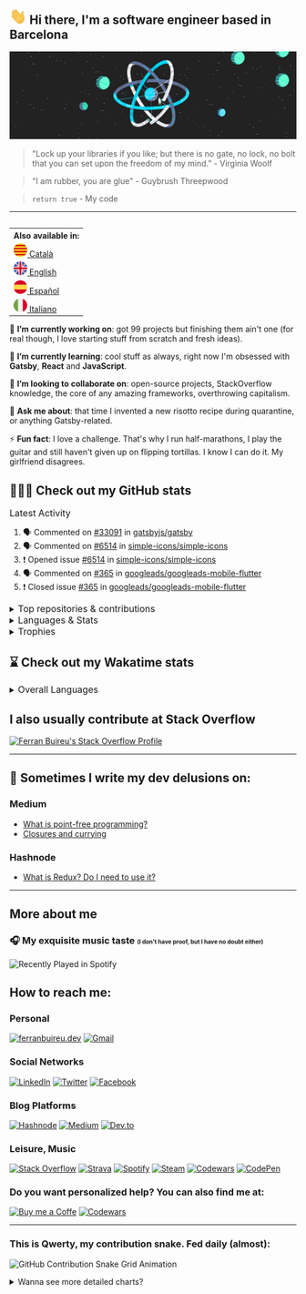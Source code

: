 ## <img src="https://github.com/fbuireu/fbuireu/blob/e1e94d68902c8ea92013ad311ee514a903db09ca/assets/gifs/waving-hand.gif?raw=true" width="30px"> Hi there, I'm a software engineer based in Barcelona

![Walking on the React's moon](https://github.com/fbuireu/fbuireu/blob/master/assets/images/jpg/react-universe.jpg?raw=true)

> "Lock up your libraries if you like; but there is no gate, no lock, no bolt that you can set upon the freedom of my mind." - Virginia Woolf

> "I am rubber, you are glue" - Guybrush Threepwood

> `return true` - My code
-----
<table align="right">
<th>Also available in:</th>
 <tr><td><a href="README_ca.md"><img src="assets/images/png/flags/catalonia-flag.png" width="24" height="24" alt="Català"/>&#32;Català</a></td></tr>
 <tr><td><a href="README.md"><img src="assets/images/png/flags/uk-flag.png" width="24" height="24" alt="English"/>&#32;&#32;English</a></td></tr>
 <tr><td><a href="README_es.md"><img src="assets/images/png/flags/spain-flag.png" width="24" height="24" alt="Español"/>&#32;Español</a></td></tr>
 <tr><td><a href="README_it.md"><img src="assets/images/png/flags/italy-flag.png" width="24" height="24" alt="Italiano"/>&#32;Italiano</a></td></tr>
</table>

🔭 **I’m currently working on**: got 99 projects but finishing them ain't one (for real though, I love starting stuff from
scratch and fresh ideas).

🌱 **I’m currently learning**: cool stuff as always, right now I'm obsessed with **Gatsby**, **React** and **JavaScript**.

👯 **I’m looking to collaborate on**: open-source projects, StackOverflow knowledge, the core of any amazing frameworks,
overthrowing capitalism.

💬 **Ask me about**: that time I invented a new risotto recipe during quarantine, or anything Gatsby-related.

⚡ **Fun fact**: I love a challenge. That's why I run half-marathons, I play the guitar and still haven't given up on
flipping tortillas. I know I can do it. My girlfriend disagrees.

<!-- add stats, a little bit of my career CV, title to all anchors -->

## 👨🏻‍💻 Check out my GitHub stats
<font size="3">Latest Activity</font>
<!--START_SECTION:activity-->
1. 🗣 Commented on [#33091](https://github.com/gatsbyjs/gatsby/issues/33091) in [gatsbyjs/gatsby](https://github.com/gatsbyjs/gatsby)
2. 🗣 Commented on [#6514](https://github.com/simple-icons/simple-icons/issues/6514) in [simple-icons/simple-icons](https://github.com/simple-icons/simple-icons)
3. ❗️ Opened issue [#6514](https://github.com/simple-icons/simple-icons/issues/6514) in [simple-icons/simple-icons](https://github.com/simple-icons/simple-icons)
4. 🗣 Commented on [#365](https://github.com/googleads/googleads-mobile-flutter/issues/365) in [googleads/googleads-mobile-flutter](https://github.com/googleads/googleads-mobile-flutter)
5. ❗️ Closed issue [#365](https://github.com/googleads/googleads-mobile-flutter/issues/365) in [googleads/googleads-mobile-flutter](https://github.com/googleads/googleads-mobile-flutter)
<!--END_SECTION:activity-->

<details>
    <summary><font size="3">Top repositories & contributions</font></summary>
    <img src="https://github-readme-stats.vercel.app/api/pin/?username=fbuireu&repo=netlify-cms&theme=onedark&hide_border=true"
         alt="Netlify CMS" />
    <img src="https://github-readme-stats.vercel.app/api/pin/?username=fbuireu&repo=fbuireu&theme=onedark&hide_border=true"
         alt="fbuireu" />    
    <img src="https://github-readme-stats.vercel.app/api/pin/?username=fbuireu&repo=biancafiore&theme=onedark&hide_border=true"
         alt="biancafiore" />
    <img src="https://activity-graph.herokuapp.com/graph?username=fbuireu&theme=github&bg_color=282c34&line=c3a875&point=d77077&hide_border=true"
         alt="Ferran Buireu's Monthly GitHub Contribution Grap" />
    <img src="(https://github-readme-streak-stats.herokuapp.com/?user=fbuireu&theme=onedark&hide_border=true"
         alt="Ferran Buireu's GitHub Streak" />
</details>    

<details>
    <summary><font size="3">Languages & Stats</font></summary>
    <img src="https://github-readme-stats.vercel.app/api?username=fbuireu&show_icons=true&theme=onedark&hide_border=true"
         alt="Ferran Buireu's GitHub stats" />
    <img src="https://github-readme-stats.vercel.app/api/top-langs/?username=fbuireu&show_icons=true&theme=onedark&hide_border=true"
         alt="Ferran Buireu's Top GitHub Languages" />
</details>

<details>
    <summary><font size="3">Trophies</font></summary>
    <img src="https://github-readme-stats.vercel.app/api/top-langs/?username=fbuireu&show_icons=true&theme=onedark&hide_border=true"
         alt="Ferran Buireu's Top GitHub Languages" />
</details>    

## ⌛ Check out my Wakatime stats
<!--START_SECTION:waka-->
<!--END_SECTION:waka-->
<details>
    <summary><font size="3">Overall Languages</font></summary>
    <img src="https://github-readme-stats.vercel.app/api/wakatime?username=fbuireu&theme=onedark&layout=compact&hide_border=true"
         alt="Wakatime Overall Languages" />
</details>   

## I also usually contribute at Stack Overflow
[![Ferran Buireu's Stack Overflow Profile](https://github-readme-stackoverflow.vercel.app/?userID=5585371&theme=dark)](https://stackoverflow.com/users/5585371/ferran-buireu)

-----
## 📝 Sometimes I write my dev delusions on:

### Medium

 <!-- MEDIUM-LATEST-ARTICLES:START -->
- [What is point-free programming?](https://fbuireu.medium.com/what-is-point-free-programming-99db1e373763?source=rss-152ec07c2b6d------2)
- [Closures and currying](https://fbuireu.medium.com/closures-and-currying-9774676d33fa?source=rss-152ec07c2b6d------2)
<!-- MEDIUM-LATEST-ARTICLES:END -->

### Hashnode 

 <!-- HASHNODE-LATEST-ARTICLES:START -->
- [What is Redux? Do I need to use it?](https://ferranbuireu.hashnode.dev/what-is-redux-do-i-need-to-use-it)
<!-- HASHNODE-LATEST-ARTICLES:END -->

-----

## More about me
### 🎧 My exquisite music taste <font size="1">(I don't have proof, but I have no doubt either)</font>

![Recently Played in Spotify](https://spotify-recently-played-readme.vercel.app/api?user=buireu)

## How to reach me:
### Personal
<a href="https://ferranbuireu.dev" target="_blank"><img src="https://img.shields.io/badge/Personal%20Website-1b1d1d?style=for-the-badge&logo=globe&logoColor=white" alt="ferranbuireu.dev"></a>
<a href="mailto:fbuireu@gmail.com" target="_blank"><img src="https://img.shields.io/badge/Gmail-D14836?style=for-the-badge&logo=gmail&logoColor=white" alt="Gmail" /></a>
### Social Networks
<a href="https://www.linkedin.com/in/ferran-buireu/" target="_blank"><img src="https://img.shields.io/badge/LinkedIn-0077B5?style=for-the-badge&logo=linkedin&logoColor=white" alt="LinkedIn" /></a>
<a href="https://twitter.com/fbuireu" target="_blank"><img src="https://img.shields.io/badge/Twitter-1DA1F2?style=for-the-badge&logo=twitter&logoColor=white" alt="Twitter" /></a>
<a href="https://www.facebook.com/ferranbuireu/" target="_blank"><img src="https://img.shields.io/badge/Facebook-%231877F2.svg?style=for-the-badge&logo=Facebook&logoColor=white" alt="Facebook" /></a>

### Blog Platforms
<a href="https://hashnode.com/@Buireu" target="_blank"><img src="https://img.shields.io/badge/Hashnode-2962FF?style=for-the-badge&logo=hashnode&logoColor=white" alt="Hashnode" /></a>
<a href="https://medium.com/@fbuireu" target="_blank"><img src="https://img.shields.io/badge/Medium-12100E?style=for-the-badge&logo=medium&logoColor=white" alt="Medium" /></a>
<a href="https://dev.to/fbuireu" target="_blank"><img src="https://img.shields.io/badge/dev.to-0A0A0A?style=for-the-badge&logo=devdotto&logoColor=white" alt="Dev.to" /></a>

### Leisure, Music
<a href="https://stackoverflow.com/users/5585371/ferran-buireu?tab=profile" target="_blank"><img src="https://img.shields.io/badge/Stack_Overflow-FE7A16?style=for-the-badge&logo=stack-overflow&logoColor=white" alt="Stack Overflow" /></a>
<a href="https://www.strava.com/athletes/19488414" target="_blank"><img src="https://img.shields.io/static/v1?style=for-the-badge&message=Strava&color=FC4C02&logo=Strava&logoColor=FFFFFF&label=" alt="Strava" /></a>
<a href="https://open.spotify.com/user/buireu?si=b2dfa1e6c2f649d9" target="_blank"><img src="https://img.shields.io/badge/Spotify-1ED760?style=for-the-badge&logo=spotify&logoColor=white" alt="Spotify" /></a>
<a href="https://steamcommunity.com/id/fbuireu/" target="_blank"><img src="https://img.shields.io/badge/Steam-000000?style=for-the-badge&logo=spotify&logoColor=white" alt="Steam" /></a>
<a href="https://www.codewars.com/users/fbuireu/" target="_blank"><img src="https://img.shields.io/badge/Codewars-B1361E?style=for-the-badge&logo=codewars&logoColor=grey" alt="Codewars" /></a>
<a href="https://codepen.io/fbuireu" target="_blank"><img src="https://img.shields.io/badge/Codepen-000000?style=for-the-badge&logo=codepen&logoColor=white" alt="CodePen" /></a>

### Do you want personalized help? You can also find me at:
<a href="https://www.buymeacoffee.com/ferranbuireu" target="_blank"><img src="https://img.shields.io/badge/Buy_Me_A_Coffee-FFDD00?style=for-the-badge&logo=buy-me-a-coffee&logoColor=black" alt="Buy me a Coffe" /></a>
<a href="https://github.com/sponsors/fbuireu" target="_blank"><img src="https://img.shields.io/badge/GitHub%20Sponsors-EA4AAA?style=for-the-badge&logo=githubsponsors&logoColor=white" alt="Codewars" /></a>

-------

### This is Qwerty, my contribution snake. Fed daily (almost):

![GitHub Contribution Snake Grid Animation](https://raw.githubusercontent.com/fbuireu/fbuireu/snake-grid-animation/github-contribution-snake-grid-animation.svg)

<details>
    <summary>Wanna see more detailed charts?</summary>
        <details>
            <summary>Really, it's long. Are you sure?</summary>
        <details>
            <summary>Ok. This is the last. Here it goes</summary>
            <img src="https://raw.githubusercontent.com/fbuireu/fbuireu/master/assets/svg/github-metrics.svg"
                 alt="Detailed GitHub statistics" />
        </details>        
    </details>
</details>
